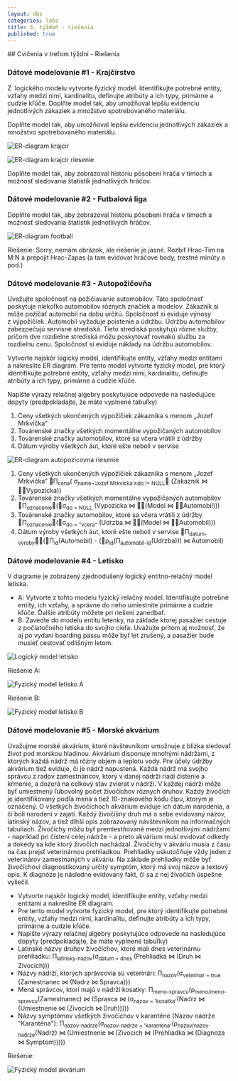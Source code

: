 ```yaml
---
layout: dbs
categories: labs
title: 3. týždeň - riešenia
published: true
---
```


﻿## Cvičenia v treťom týždni - Riešenia

### Dátové modelovanie #1 - Krajčírstvo
Z  logického modelu vytvorte fyzický model. Identifikujte potrebné entity, vzťahy medzi nimi, kardinalitu, definujte atribúty a ich typy, primárne a cudzie kľúče. Doplňte model  tak, aby umožňoval lepšiu evidenciu jednotlivých zákaziek a množstvo spotrebovaného materiálu.

Doplňte model tak, aby umožňoval lepšiu evidenciu jednotlivých zákaziek a množstvo spotrebovaného materiálu.

![ER-diagram krajcir](/labs/files/lab03/krajcir_zadanie.png "E-R diagram krajcir")

![ER-diagram krajcir riesenie](/labs/files/lab03/krajcir_riesenie.png "E-R diagram krajcir riesenie")


Doplňte model tak, aby zobrazoval históriu pôsobení hráča v tímoch a možnosť sledovania štatistík jednotlivých hráčov.

### Dátové modelovanie #2 - Futbalová liga

Doplňte model tak, aby zobrazoval históriu pôsobení hráča v tímoch a možnosť sledovania štatistík jednotlivých hráčov.

![ER-diagram football](/labs/files/lab03/football_zadanie.png "E-R diagram football")

Riešenie: Sorry, nemám obrázok, ale riešenie je jasné. Rozbiť Hrac-Tim na M:N a prepojit Hrac-Zapas (a tam evidovat hráčove body, trestné minúty a pod.)


### Dátové modelovanie #3 - Autopožičovňa

Uvažujte spoločnosť na požičiavanie automobilov.  Táto spoločnosť poskytuje niekoľko automobilov rôznych značiek a modelov. Zákazník si môže požičať automobil na dobu určitú. Spoločnosť si eviduje výnosy z výpožičiek. Automobil vyžaduje poistenie a údržbu. Údržbu automobilov zabezpečujú servisné strediská. Tieto strediská poskytujú rôzne služby, pričom dve rozdielne strediská môžu poskytovať rovnakú službu za rozdielnu cenu. Spoločnosť si eviduje náklady na údržbu automobilov. 

Vytvorte najskôr logický model, identifikujte entity, vzťahy medzi entitami a nakreslite ER diagram. 
Pre tento model vytvorte fyzický model, pre ktorý identifikujte potrebné entity, vzťahy medzi nimi,  kardinalitu, definujte atribúty a ich typy, primárne a cudzie kľúče.

Napíšte výrazy relačnej algebry poskytujúce odpovede na nasledujúce dopyty (predpokladajte, že máte vyplnené tabuľky)
1. Ceny všetkých ukončených výpožičiek zákazníka s menom „Jozef Mrkvička“
2. Továrenské značky všetkých momentálne vypožičaných automobilov
3. Továrenské značky automobilov, ktoré sa včera vrátili z údržby
4. Dátum výroby všetkých áut, ktoré ešte neboli v servise

![ER-diagram autopozicovna riesenie](/labs/files/lab03/autopozicovna_riesenie.png "E-R diagram autopozicovna riesenie")

1. Ceny všetkých ukončených výpožičiek zákazníka s menom „Jozef Mrkvička“
  &Pi;<sub>cena</sub>( &sigma;<sub>name=‘Jozef Mrkvicka‘&and;do != NULL</sub> (Zakaznik &#x22C8; Vypozicka))
2. Továrenské značky všetkých momentálne vypožičaných automobilov
  &Pi;<sub>oznacenie</sub>(&sigma;<sub>do = NULL</sub> (Vypozicka &#x22C8; (Model &#x22C8; Automobil)))
3. Továrenské značky automobilov, ktoré sa včera vrátili z údržby
  &Pi;<sub>oznacenie</sub>(&sigma;<sub>do = "vcera"</sub> (Udrzba &#x22C8; (Model &#x22C8; Automobil)))
4. Dátum výroby všetkých áut, ktoré ešte neboli v servise
  &Pi;<sub>datum-vyroby</sub>(&Pi;<sub>id</sub>(Automobil) - (&rho;<sub>id</sub>(&Pi;<sub>automobil-id</sub>(Udrzba))) &#x22C8;  Automobil)

### Dátové modelovanie #4 - Letisko

V diagrame je zobrazený zjednodušený logický entitno-relačný model letiska.

* A: Vytvorte z tohto modelu fyzický relačný model. Identifikujte potrebné entity, ich vzťahy, a správne do neho umiestnite primárne a cudzie kľúče. Ďalšie atribúty môžete pri riešení zanedbať.
* B: Zavedte do modelu entitu letenky, na základe ktorej pasažier cestuje z počiatočného letiska do svojho cieľa. Uvažujte pritom aj možnosť, že aj po vydaní boarding passu môže byť let zrušený, a pasažier bude musieť cestovať odlišným letom.

![Logický model letisko](/labs/files/lab03/letisko_zadanie.png "Logický model letisko")

Riešenie A:

![Fyzický model letisko A](/labs/files/lab03/letisko_riesenieA.png "Fyzický model letisko A")

Riešenie B:

![Fyzický model letisko B](/labs/files/lab03/letisko_riesenieB.png "Fyzický model letisko B")

### Dátové modelovanie #5 - Morské akvárium

Uvažujme morské akvárium, ktoré návštevníkom umožnuje z blízka sledovať život pod morskou hladinou. 
Akvárium disponuje mnohými nádržami, z ktorých každá nádrž má rôzny objem a teplotu vody. 
Pre účely údržby akvárium tiež eviduje, či je nádrž napustená. Každá nádrž má svojho správcu z radov zamestnancov, 
ktorý v danej nádrži riadi čistenie a kŕmenie, a dozerá na celkový stav zvierat v nádrži. V každej nádrži môže byť umiestnený
ľubovolný počet živočíchov rôznych druhov. Každý živočích je identifikovaný podľa mena a tiež 10-znakového kódu čipu, ktorým je označený. 
O všetkých živočíchoch akvárium eviduje ich dátum narodenia, a či boli narodení v zajatí. 
Každý živočíšny druh má o sebe evidovaný názov, latinský názov, a tiež dlhší opis zobrazovaný návštevníkom na informačných tabuliach. 
Živočíchy môžu byť premiestňované medzi jednotlivými nádržami - napríklad pri čistení celej nádrže - a preto akvárium 
musí evidovať odkedy a dokedy sa kde ktorý živočích nachádzal. Živočíchy v akváriu musia z času na čas prejsť 
veterinárnou prehliadkou. Prehliadky uskutočňuje vždy jeden z veterinárov zamestnaných v akváriu. 
Na základe prehliadky môže byť živočíchovi diagnostikovaný určitý symptóm, ktorý má svoj názov a textový opis. 
K diagnóze je následne evidovaný fakt, či sa z nej živočích úspešne vyliečil.

* Vytvorte najskôr logický model, identifikujte entity, vzťahy medzi entitami a nakreslite ER diagram.
* Pre tento model vytvorte fyzický model, pre ktorý identifikujte potrebné entity, vzťahy medzi nimi, kardinalitu, definujte atribúty a ich typy, primárne a cudzie kľúče.
* Napíšte výrazy relačnej algebry poskytujúce odpovede na nasledujúce dopyty (predpokladajte, že
máte vyplnené tabuľky)
 * Latinské názvy druhov živočíchov, ktoré mali dnes veterinárnu prehliadku:
  &Pi;<sub>latinsky-nazov</sub>(&sigma;<sub>datum = dnes </sub>(Prehliadka  &#x22C8; (Druh &#x22C8; Zivocich)))
 * Názvy nádrží, ktorých správcovia sú veterinári:   &Pi;<sub>nazov</sub>(&sigma;<sub>veterinar = true </sub>(Zamestnanec  &#x22C8; (Nadrz &#x22C8; Spravca)))
 * Mená správcov, ktorí majú v nádrži kosatky: 
&Pi;<sub>meno-spravcu</sub>(&rho;<sub>meno/meno-spravcu</sub>(Zamestnanec) &#x22C8; (Spravca &#x22C8; (&sigma;<sub>nazov = 'kosatka'</sub>(Nadrz &#x22C8; (Umiestnenie &#x22C8; (Zivocich &#x22C8; Druh)))))
 * Názvy symptómov všetkých živočíchov v karanténe (Názov nádrže "Karanténa"):
&Pi;<sub>nazov-nadrze</sub>(&sigma;<sub>nazov-nadrze = 'karantena'</sub>(&rho;<sub>nazov/nazov-nadrze</sub>(Nadrz) &#x22C8; (Umiestnenie &#x22C8; (Zivocich &#x22C8; (Prehliadka &#x22C8; (Diagnoza &#x22C8; Symptom)))))

 
 Riešenie:
 
 ![Fyzický model akvárium](/labs/files/lab03/morsky_svet_riesenieA.png "Fyzický model akvárium")
 
